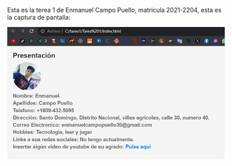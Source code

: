 Esta es la terea 1 de Enmanuel Campo Puello, matricula 2021-2204, esta es la captura de pantalla:

![Mi captura de pantalla](Prueba.png)